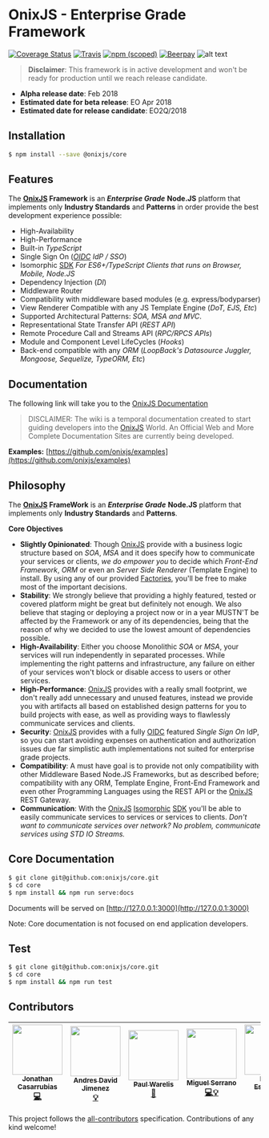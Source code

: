OnixJS - Enterprise Grade Framework
================
[![Coverage Status](https://coveralls.io/repos/github/onixjs/core/badge.svg?branch=master)](https://coveralls.io/github/onixjs/core?branch=master) [![Travis](https://img.shields.io/travis/onixjs/core.svg)](https://travis-ci.org/onixjs/core) [![npm (scoped)](https://img.shields.io/npm/v/@onixjs/core.svg)](http://npmjs.com/package/@onixjs/core) [![Beerpay](https://beerpay.io/onixjs/core/make-wish.svg?style=flat)](https://beerpay.io/onixjs/core?focus=wish)
![alt text](https://raw.githubusercontent.com/onixjs/core/master/misc/onix-splash.png "OnixJS")


> **Disclaimer**: This framework is in active development and won't be ready for production until we reach release candidate.
 - **Alpha release date**: Feb 2018
 - **Estimated date for beta release**: EO Apr 2018
 - **Estimated date for release candidate**: EO2Q/2018

## Installation

````sh
$ npm install --save @onixjs/core
````
## Features

The **[OnixJS] Framework** is an ***Enterprise Grade*** **Node.JS** platform that implements only **Industry Standards** and **Patterns** in order provide the best development experience possible:

- High-Availability
- High-Performance
- Built-in *TypeScript*
- Single Sign On (*[OIDC] IdP / SSO*)
- Isomorphic [SDK] *For ES6+/TypeScript Clients that runs on Browser, Mobile, Node.JS*
- Dependency Injection (*DI*)
- Middleware Router
- Compatibility with middleware based modules (e.g. express/bodyparser)
- View Renderer Compatible with any JS Template Engine (*DoT, EJS, Etc*)
- Supported Architectural Patterns: *SOA, MSA and MVC*.
- Representational State Transfer API (*REST API*)
- Remote Procedure Call and Streams API (*RPC/RPCS APIs*)
- Module and Component Level LifeCycles (*Hooks*)
- Back-end compatible with any *ORM* (*LoopBack's Datasource Juggler, Mongoose, Sequelize, TypeORM, Etc*)

## Documentation
The following link will take you to the [OnixJS Documentation](https://github.com/onixjs/core/wiki)

>DISCLAIMER: The wiki is a temporal documentation created to start guiding developers into the [OnixJS] World. An Official Web and More Complete Documentation Sites are currently being developed.

**Examples:** [https://github.com/onixjs/examples](https://github.com/onixjs/examples)

## Philosophy
The **[OnixJS] FrameWork** is an ***Enterprise Grade*** **Node.JS** platform that implements only **Industry Standards** and **Patterns**.

**Core Objectives**


- **Slightly Opinionated**: Though [OnixJS] provide with a business logic structure based on *SOA*, *MSA* and it does specify how to communicate your services or clients, *we do empower you* to decide which *Front-End Framework*, *ORM* or even an *Server Side Renderer* (Template Engine) to install. By using any of our provided [Factories], you'll be free to make most of the important decisions.
- **Stability**: We strongly believe that providing a highly featured, tested or covered platform might be great but definitely not enough. We also believe that staging or deploying a project now or in a year MUSTN'T be affected by the Framework or any of its dependencies, being that the reason of why we decided to use the lowest amount of dependencies possible. 
- **High-Availability**: Either you choose Monolithic *SOA* or *MSA*, your services will run independently in separated processes. While implementing the right patterns and infrastructure, any failure on either of your services won't block or disable access to users or other services.
- **High-Performance**: [OnixJS] provides with a really small footprint, we don't really add unnecessary and unused features, instead we provide you with artifacts all based on established design patterns for you to build projects with ease, as well as providing ways to flawlessly communicate services and clients. 
- **Security**: [OnixJS] provides with a fully [OIDC] featured *Single Sign On* IdP, so you can start avoiding expenses on authentication and authorization issues due far simplistic auth implementations not suited for enterprise grade projects.
- **Compatibility**: A must have goal is to provide not only compatibility with other Middleware Based Node.JS Frameworks, but as described before; compatibility with any ORM, Template Engine, Front-End Framework and even other Programming Languages using the REST API or the [OnixJS] REST Gateway.
- **Communication**: With the [OnixJS] [Isomorphic] [SDK] you'll be able to easily communicate services to services or services to clients. *Don't want to communicate services over network? No problem, communicate services using STD IO Streams.*


## Core Documentation

````sh
$ git clone git@github.com:onixjs/core.git
$ cd core
$ npm install && npm run serve:docs
````
Documents will be served on [http://127.0.0.1:3000](http://127.0.0.1:3000)

Note: Core documentation is not focused on end application developers.

## Test

````sh
$ git clone git@github.com:onixjs/core.git
$ cd core
$ npm install && npm run test
````
## Contributors

<!-- ALL-CONTRIBUTORS-LIST:START - Do not remove or modify this section -->
| [<img src="https://avatars0.githubusercontent.com/u/1533239?v=3" width="100px;"/><br /><sub>Jonathan Casarrubias</sub>](http://mean.expert/)<br />[💻](https://github.com/onixjs/core/commits?author=jonathan-casarrubias) | [<img src="https://avatars1.githubusercontent.com/u/12107518?v=3" width="100px;"/><br /><sub>Andres David Jimenez</sub>](https://plus.google.com/+AndresJimenezS/posts)<br />[💡](https://github.com/onixjs/examples/commits?author=kattsushi) | [<img src="https://avatars0.githubusercontent.com/u/40091?s=460&v=4" width="100px;"/><br /><sub>Paul Warelis</sub>](https://github.com/pwarelis)<br />[📖](https://github.com/onixjs/core/commits?author=pwarelis) | [<img src="https://avatars0.githubusercontent.com/u/17414885?s=460&v=4" width="100px;"/><br /><sub>Miguel Serrano</sub>](https://github.com/Serranom4)<br />[💻](https://github.com/onixjs/sdk/commits?author=Serranom4)[💡](https://github.com/onixjs/examples/commits?author=Serranom4) | [<img src="https://avatars1.githubusercontent.com/u/2659407?s=460&v=4" width="100px;"/><br /><sub>Ixshel Escamilla</sub>](https://github.com/ixshelescamilla)<br />[📋](https://github.com/onixjs)[🔍](https://github.com/onixjs) | [<img src="https://avatars0.githubusercontent.com/u/7293874?s=460&v=4" width="100px;"/><br /><sub>Raul Vargas</sub>](https://github.com/raul26)<br />[🔌](https://github.com/onixjs/vcode/commits?author=raul26) |
| :---: | :---: | :---: | :---: | :---: | :---: |
<!-- ALL-CONTRIBUTORS-LIST:END -->

This project follows the [all-contributors](https://github.com/kentcdodds/all-contributors) specification. Contributions of any kind welcome!


[OnixJS]: http://onixjs.io
[Factories]: https://en.wikipedia.org/wiki/Factory_method_pattern
[Factory Methid]: https://en.wikipedia.org/wiki/Factory_method_pattern
[OIDC]: http://openid.net/connect/
[Isomorphic]: https://en.wikipedia.org/wiki/Isomorphic_JavaScript
[SDK]: https://github.com/onixjs/sdk
